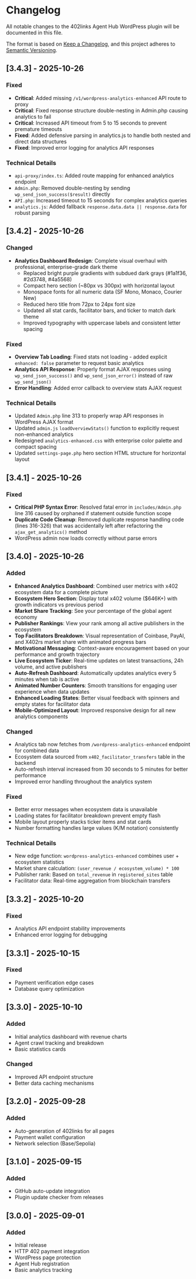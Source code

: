 # Changelog

All notable changes to the 402links Agent Hub WordPress plugin will be documented in this file.

The format is based on [Keep a Changelog](https://keepachangelog.com/en/1.0.0/),
and this project adheres to [Semantic Versioning](https://semver.org/spec/v2.0.0.html).

## [3.4.3] - 2025-10-26

### Fixed
- **Critical**: Added missing `/v1/wordpress-analytics-enhanced` API route to proxy
- **Critical**: Fixed response structure double-nesting in Admin.php causing analytics to fail
- **Critical**: Increased API timeout from 5 to 15 seconds to prevent premature timeouts
- **Fixed**: Added defensive parsing in analytics.js to handle both nested and direct data structures
- **Fixed**: Improved error logging for analytics API responses

### Technical Details
- `api-proxy/index.ts`: Added route mapping for enhanced analytics endpoint
- `Admin.php`: Removed double-nesting by sending `wp_send_json_success($result)` directly
- `API.php`: Increased timeout to 15 seconds for complex analytics queries
- `analytics.js`: Added fallback `response.data.data || response.data` for robust parsing

## [3.4.2] - 2025-10-26

### Changed
- **Analytics Dashboard Redesign**: Complete visual overhaul with professional, enterprise-grade dark theme
  - Replaced bright purple gradients with subdued dark grays (#1a1f36, #2d3748, #4a5568)
  - Compact hero section (~80px vs 300px) with horizontal layout
  - Monospace fonts for all numeric data (SF Mono, Monaco, Courier New)
  - Reduced hero title from 72px to 24px font size
  - Updated all stat cards, facilitator bars, and ticker to match dark theme
  - Improved typography with uppercase labels and consistent letter spacing

### Fixed
- **Overview Tab Loading**: Fixed stats not loading - added explicit `enhanced: false` parameter to request basic analytics
- **Analytics API Response**: Properly format AJAX responses using `wp_send_json_success()` and `wp_send_json_error()` instead of raw `wp_send_json()`
- **Error Handling**: Added error callback to overview stats AJAX request

### Technical Details
- Updated `Admin.php` line 313 to properly wrap API responses in WordPress AJAX format
- Updated `admin.js` `loadOverviewStats()` function to explicitly request non-enhanced analytics
- Redesigned `analytics-enhanced.css` with enterprise color palette and compact spacing
- Updated `settings-page.php` hero section HTML structure for horizontal layout

## [3.4.1] - 2025-10-26

### Fixed
- **Critical PHP Syntax Error**: Resolved fatal error in `includes/Admin.php` line 316 caused by orphaned if statement outside function scope
- **Duplicate Code Cleanup**: Removed duplicate response handling code (lines 316-326) that was accidentally left after refactoring the `ajax_get_analytics()` method
- WordPress admin now loads correctly without parse errors

## [3.4.0] - 2025-10-26

### Added
- **Enhanced Analytics Dashboard**: Combined user metrics with x402 ecosystem data for a complete picture
- **Ecosystem Hero Section**: Display total x402 volume ($646K+) with growth indicators vs previous period
- **Market Share Tracking**: See your percentage of the global agent economy
- **Publisher Rankings**: View your rank among all active publishers in the ecosystem
- **Top Facilitators Breakdown**: Visual representation of Coinbase, PayAI, and X402rs market share with animated progress bars
- **Motivational Messaging**: Context-aware encouragement based on your performance and growth trajectory
- **Live Ecosystem Ticker**: Real-time updates on latest transactions, 24h volume, and active publishers
- **Auto-Refresh Dashboard**: Automatically updates analytics every 5 minutes when tab is active
- **Animated Number Counters**: Smooth transitions for engaging user experience when data updates
- **Enhanced Loading States**: Better visual feedback with spinners and empty states for facilitator data
- **Mobile-Optimized Layout**: Improved responsive design for all new analytics components

### Changed
- Analytics tab now fetches from `/wordpress-analytics-enhanced` endpoint for combined data
- Ecosystem data sourced from `x402_facilitator_transfers` table in the backend
- Auto-refresh interval increased from 30 seconds to 5 minutes for better performance
- Improved error handling throughout the analytics system

### Fixed
- Better error messages when ecosystem data is unavailable
- Loading states for facilitator breakdown prevent empty flash
- Mobile layout properly stacks ticker items and stat cards
- Number formatting handles large values (K/M notation) consistently

### Technical Details
- New edge function: `wordpress-analytics-enhanced` combines user + ecosystem statistics
- Market share calculation: `(user_revenue / ecosystem_volume) * 100`
- Publisher rank: Based on `total_revenue` in `registered_sites` table
- Facilitator data: Real-time aggregation from blockchain transfers

## [3.3.2] - 2025-10-20

### Fixed
- Analytics API endpoint stability improvements
- Enhanced error logging for debugging

## [3.3.1] - 2025-10-15

### Fixed
- Payment verification edge cases
- Database query optimization

## [3.3.0] - 2025-10-10

### Added
- Initial analytics dashboard with revenue charts
- Agent crawl tracking and breakdown
- Basic statistics cards

### Changed
- Improved API endpoint structure
- Better data caching mechanisms

## [3.2.0] - 2025-09-28

### Added
- Auto-generation of 402links for all pages
- Payment wallet configuration
- Network selection (Base/Sepolia)

## [3.1.0] - 2025-09-15

### Added
- GitHub auto-update integration
- Plugin update checker from releases

## [3.0.0] - 2025-09-01

### Added
- Initial release
- HTTP 402 payment integration
- WordPress page protection
- Agent Hub registration
- Basic analytics tracking
